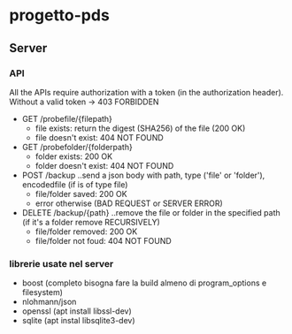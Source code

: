 # progetto-pds

## Server
### API
All the APIs require authorization with a token (in the authorization header).
Without a valid token -> 403 FORBIDDEN 
- GET /probefile/{filepath}
  - file exists: return the digest (SHA256) of the file (200 OK)
  - file doesn't exist: 404 NOT FOUND
- GET /probefolder/{folderpath}
  - folder exists: 200 OK
  - folder doesn't exist: 404 NOT FOUND
- POST /backup
..send a json body with path, type ('file' or 'folder'), encodedfile (if is of type file)
  - file/folder saved: 200 OK
  - error otherwise (BAD REQUEST or SERVER ERROR)
- DELETE /backup/{path}
..remove the file or folder in the specified path (if it's a folder remove RECURSIVELY)
  - file/folder removed: 200 OK
  - file/folder not foud: 404 NOT FOUND
  
### librerie usate nel server
- boost (completo bisogna fare la build almeno di program_options e filesystem)
- nlohmann/json
- openssl (apt install libssl-dev)
- sqlite (apt instal libsqlite3-dev)
